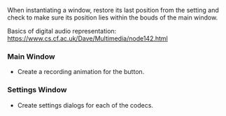 ﻿When instantiating a window, restore its last position from the setting and check to make sure
its position lies within the bouds of the main window.

Basics of digital audio representation: https://www.cs.cf.ac.uk/Dave/Multimedia/node142.html


### Main Window
 * Create a recording animation for the button.

### Settings Window
 * Create settings dialogs for each of the codecs.
